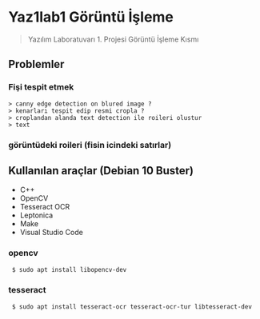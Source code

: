 # Yaz1lab1 Görüntü İşleme

> Yazılım Laboratuvarı 1. Projesi Görüntü İşleme Kısmı 
## Problemler
### Fişi tespit etmek
    > canny edge detection on blured image ?
    > kenarları tespit edip resmi cropla ?
    > croplandan alanda text detection ile roileri olustur  
    > text 
### görüntüdeki roileri (fisin icindeki satırlar)

## Kullanılan araçlar (Debian 10 Buster)
 - C++ 
 - OpenCV
 - Tesseract OCR 
 - Leptonica
 - Make
 - Visual Studio Code

### opencv 
 ```sh
  $ sudo apt install libopencv-dev
 ```

### tesseract 
 ```sh
  $ sudo apt install tesseract-ocr tesseract-ocr-tur libtesseract-dev
 ```
